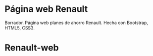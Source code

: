 # Página web Renault

Borrador. Página web planes de ahorro Renault.
Hecha con Bootstrap, HTML5, CSS3.


# Renault-web
